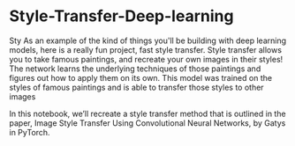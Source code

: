 # Style-Transfer-Deep-learning
Sty
As an example of the kind of things you'll be building with deep learning models, here is a really fun project, fast style transfer. Style transfer allows you to take famous paintings, and recreate your own images in their styles! The network learns the underlying techniques of those paintings and figures out how to apply them on its own. This model was trained on the styles of famous paintings and is able to transfer those styles to other images



In this notebook, we’ll recreate a style transfer method that is outlined in the paper, Image Style Transfer Using Convolutional Neural Networks, by Gatys in PyTorch.
  
